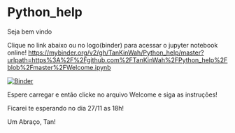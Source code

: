 # Python_help

Seja bem vindo

Clique no link abaixo ou no logo(binder) para acessar o jupyter notebook online!
https://mybinder.org/v2/gh/TanKinWah/Python_help/master?urlpath=https%3A%2F%2Fgithub.com%2FTanKinWah%2FPython_help%2Fblob%2Fmaster%2FWelcome.ipynb

[![Binder](https://mybinder.org/badge_logo.svg)](https://mybinder.org/v2/gh/TanKinWah/Python_help/master?urlpath=https%3A%2F%2Fgithub.com%2FTanKinWah%2FPython_help%2Fblob%2Fmaster%2FWelcome.ipynb)

Espere carregar e então clicke no arquivo Welcome e siga as instruções!

Ficarei te esperando no dia 27/11 as 18h!

Um Abraço, Tan!
